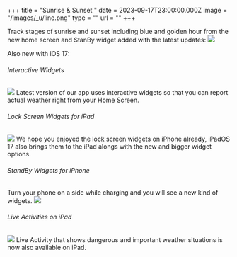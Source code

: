+++
title = "Sunrise & Sunset "
date = 2023-09-17T23:00:00.000Z
image = "/images/_u/line.png"
type = ""
url = ""
+++

Track stages of sunrise and sunset including blue and golden hour from the new home screen and StanBy widget added with the latest updates: ![](/images/1w_sun_03.1.png-min.png)

Also new with iOS 17:

###### Interactive Widgets

![](/images/_u/i_w2.jpeg)
Latest version of our app uses interactive widgets so that you can report actual weather right from your Home Screen.

###### Lock Screen Widgets for iPad

![](/images/_u/ipad_rect2.jpg)
We hope you enjoyed the lock screen widgets on iPhone already, iPadOS 17 also brings them to the iPad alongs with the new and bigger widget options.

###### StandBy Widgets for iPhone

Turn your phone on a side while charging and you will see a new kind of widgets.
![](/images/_u/standby.png)

###### Live Activities on iPad

![](/images/_u/la.jpg)
Live Activity that shows dangerous and important weather situations is now also available on iPad.
